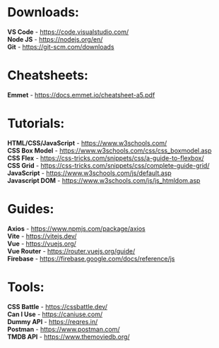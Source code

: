 # Downloads:
**VS Code** - https://code.visualstudio.com/  
**Node JS** - https://nodejs.org/en/  
**Git** - https://git-scm.com/downloads  

# Cheatsheets:  
**Emmet** - https://docs.emmet.io/cheatsheet-a5.pdf  

# Tutorials:  
**HTML/CSS/JavaScript** - https://www.w3schools.com/  
**CSS Box Model** - https://www.w3schools.com/css/css_boxmodel.asp  
**CSS Flex** - https://css-tricks.com/snippets/css/a-guide-to-flexbox/  
**CSS Grid** - https://css-tricks.com/snippets/css/complete-guide-grid/  
**JavaScript** - https://www.w3schools.com/js/default.asp  
**Javascript DOM** - https://www.w3schools.com/js/js_htmldom.asp  

# Guides:  
**Axios** - https://www.npmjs.com/package/axios  
**Vite** - https://vitejs.dev/  
**Vue** - https://vuejs.org/  
**Vue Router** - https://router.vuejs.org/guide/  
**Firebase** - https://firebase.google.com/docs/reference/js

# Tools:  
**CSS Battle** - https://cssbattle.dev/  
**Can I Use** - https://caniuse.com/  
**Dummy API** - https://reqres.in/  
**Postman** - https://www.postman.com/  
**TMDB API** - https://www.themoviedb.org/  